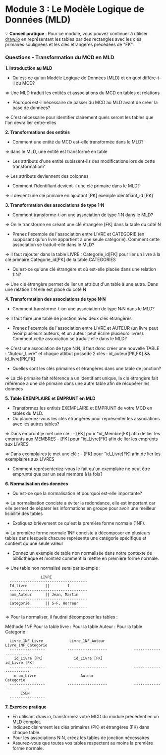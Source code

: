 # Module 3 : Le Modèle Logique de Données (MLD)

💡 **Conseil pratique** : Pour ce module, vous pouvez continuer à utiliser [draw.io](https://app.diagrams.net/) en représentant les tables par des rectangles avec les clés primaires soulignées et les clés étrangères précédées de "FK".

### Questions - Transformation du MCD en MLD

**1. Introduction au MLD**

- Qu'est-ce qu'un Modèle Logique de Données (MLD) et en quoi diffère-t-il du MCD?

=> Une MLD traduit les entités et associations du MCD en tables et relations

- Pourquoi est-il nécessaire de passer du MCD au MLD avant de créer la base de données?

=> C'est nécessaire pour identifier clairement quels seront les tables que l'on devra lier entre-elles

**2. Transformations des entités**

- Comment une entité du MCD est-elle transformée dans le MLD?

=> dans le MLD, une entité est transformé en table

- Les attributs d'une entité subissent-ils des modifications lors de cette transformation?

=> Les attributs deviennent des colonnes

- Comment l'identifiant devient-il une clé primaire dans le MLD?

=> il devient une clé primaire en ajoutant [PK] exemple identifiant_id [PK]

**3. Transformation des associations de type 1:N**

- Comment transforme-t-on une association de type 1:N dans le MLD?

=> On le transforme en créant une clé étrangère [FK] dans la table du côté N

- Prenez l'exemple de l'association entre LIVRE et CATEGORIE (en supposant qu'un livre appartient à une seule catégorie). Comment cette association se traduit-elle dans le MLD?

=> Il faut rajouter dans la table LIVRE : Categorie_id[FK] pour lier un livre à la clé primaire Catégorie_id[PK] de la table CATEGORIES

- Qu'est-ce qu'une clé étrangère et où est-elle placée dans une relation 1:N?

=> Une clé étrangère permet de lier un attribut d'un table à une autre.
Dans une relation 1:N elle est placé du coté N

**4. Transformation des associations de type N:N**

- Comment transforme-t-on une association de type N:N dans le MLD?

=> Il faut faire une table de jonction avec deux clés étrangères

- Prenez l'exemple de l'association entre LIVRE et AUTEUR (un livre peut avoir plusieurs auteurs, et un auteur peut écrire plusieurs livres). Comment cette association se traduit-elle dans le MLD?

=> C'est une association de type N:N, il faut donc créer une nouvelle TABLE : "Auteur_Livre" et chaque attibut possède 2 clés :
id_auteur[PK,FK] && id_livre[PK,FK]

- Quelles sont les clés primaires et étrangères dans une table de jonction?

=> La clé primaire fait référence a un identifiant unique, la clé étrangère fait référence a une clé primaire dans une autre table afin de récupérer les données

**5. Table EXEMPLAIRE et EMPRUNT en MLD**

- Transformez les entités EXEMPLAIRE et EMPRUNT de votre MCD en tables du MLD.
- Où placeriez-vous les clés étrangères pour représenter les associations avec les autres tables?

=> Dans emprunt je met une clé : - [FK] pour "id_Membre[FK] afin de lier les emprunts aux MEMBRES - [FK] pour "id_Livre[FK] afin de lier les emprunts aux LIVRES

=> Dans exemplaires je met une clé : - [FK] pour "id_Livre[FK] afin de lier les exemplaires aux LIVRES

- Comment représenteriez-vous le fait qu'un exemplaire ne peut être emprunté que par un seul membre à la fois?

**6. Normalisation des données**

- Qu'est-ce que la normalisation et pourquoi est-elle importante?

=> La normalisation conciste a éviter la redondance, elle est important car elle permet de séparer les informations en groupe pour
avoir une meilleur lisibilité des tables

- Expliquez brièvement ce qu'est la première forme normale (1NF).

=> La première forme normale 1NF conciste à décomposer en plusieurs tables dans lesquels chacune représente une catégorie spécifique
et contient qu'une seule valeur

- Donnez un exemple de table non normalisée dans notre contexte de bibliothèque et montrez comment la mettre en première forme normale.

=> Une table non normalisé serai par exemple :

                    LIVRE
      -----------------------------------
      Id_livre        ||        1
      -----------------------------------
      nom_Auteur      || Jean, Martin
      -----------------------------------
      Categorie       || S-F, Horreur
      -----------------------------------

=> Pour la normaliser, il faudrai décomposer les tables :

Méthode 1NF
Pour la table livre : Pour la table Auteur : Pour la table Categorie :

      Livre_1NF_Livre            Livre_1NF_Auteur              Livre_1NF_Categorie
      ----------------          ------------------            -----------------------
        id_Livre [PK]              id_Livre [FK]                   id_Livre [FK]
      ----------------          ------------------            -----------------------
        n om_Livre                    Auteur                         Categorie
      ----------------          ------------------            -----------------------
           ISBN
      ----------------

**7. Exercice pratique**

- En utilisant draw.io, transformez votre MCD du module précédent en un MLD complet.
- Indiquez clairement les clés primaires (PK) et étrangères (FK) dans chaque table.
- Pour les associations N:N, créez les tables de jonction nécessaires.
- Assurez-vous que toutes vos tables respectent au moins la première forme normale.
